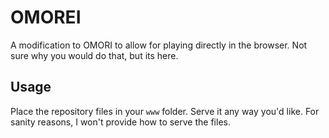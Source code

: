 # OMOREI

A modification to OMORI to allow for playing directly in the browser. Not sure why you would do that, but its here.

## Usage

Place the repository files in your `www` folder. Serve it any way you'd like. For sanity reasons, I won't provide how to serve the files.
